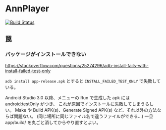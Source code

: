 # AnnPlayer

[![Build Status](https://travis-ci.org/yappy/AnnPlayer.svg?branch=master)](https://travis-ci.org/yappy/AnnPlayer)


## 罠
### パッケージがインストールできない
https://stackoverflow.com/questions/25274296/adb-install-fails-with-install-failed-test-only

`adb install app-release.apk` とすると `INSTALL_FAILED_TEST_ONLY` で失敗している。

Android Studio 3.0 以降、メニューの Run で生成した apk には android:testOnly がつき、
これが原因でインストールに失敗してしまうらしい。
Make や Build APK(s)、Generate Signed APK(s) など、それ以外の方法ならば問題ない。
(同じ場所に同じファイル名で違うファイルができる...)
一旦 app/build/ を丸ごと消してからやり直すとよい。
